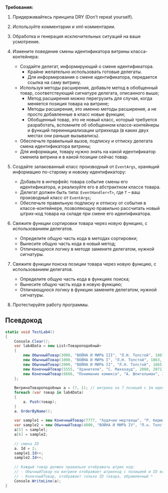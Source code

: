 **Требования:**
1. Придерживайтесь принципа DRY (Don’t repeat yourself).
2. Используйте комментарии и xml-комментарии.
3. Обработка и генерация исключительных ситуаций на ваше усмотрение.
  
1. Измените поведение смены идентификатора витрины класса-контейнера:
	- Создайте делегат, информирующий о смене идентификатора.
		- Крайне желательно использовать готовые делегаты.
		- Для информирования о смене идентификатора, передается ссылка на саму витрину.
	- Используя методы расширения, добавьте метод в обобщенный товар, соответствующий сигнатуре делегата, описанного выше;
		- Метод расширения можно перегрузить для случая, когда меняется позиция товара на витрине;
		- Методы расширения, это именно методы расширения, а не просто добавленные в класс новые функции;
		- Обобщенный товар, это не новый класс, который требуется разработать, вспомните об обобщенном классе-контейнеры и функций переинициализации штрихкода (в каких двух местах они раньше вызывались).
	- Обеспечьте правильный вызов, подписку и отписку делегата смена идентификатора витрины;
	- Для информации, товару нужно знать на какой идентификатор сменила витрина и в какой позиции сейчас товар.
2. Создайте запакованный класс производный от `EventArgs`, хранящий информацию по-старому и новому идентификатору:
	- Добавьте в интерфейс товара событие смены его идентификатора, и реализуйте его в абстрактном классе товара.
	- Делегат должен быть типа: `EventHandler<T>`, где `T` – ваш производный класс от `EventArgs`;
	- Обеспечьте правильную подписку и отписку от события в классе-контейнере, позволяющую правильно рассчитать новый штрих-код товара на складе при смене его идентификатора.
3. Свяжите функции сортировки товара через новую функцию, с использованием делегатов.
	- Определите общую часть кода в методах сортировки;
	- Вынесите общую часть кода в новый метод;
	- Отличающуюся логику в методе замените делегатом, нужной сигнатуры.
4. Свяжите функции поиска позиции товара через новую функцию, с использованием делегатов.
	- Определите общую часть кода в функциях поиска;
	- Вынесите общую часть кода в новую функцию;
	- Отличающуюся логику в функции замените делегатом, нужной сигнатуры.
5. Протестируйте работу программы.
## Псевдокод
```cs
static void TestLab4()
{
	Console.Clear();
	var lab4Data = new List<Товароподобный>
	{
		new ОбычныйТовар(3000, "ВОЙНА И МИРЬ III", "Л.Н. Толстой", 1867, 300000), 
		new ОбычныйТовар(1000, "ВОЙНА И МИРЬ I", "Л.Н. Толстой", 1863, 1000000), 
		new ОбычныйТовар(2000, "ВОЙНА И МИРЬ II", "Л.Н. Толстой", 1865, 200000), 
		new КонечныйТовар(5555, "Хранители", "С. Маккоауд", 2008, 2071), 
		new КонечныйТовар(6666, "Понимание комикса", "A. Шпигельман", 1990, 860)
	};
	
	ВитринаТовароподобных а = (7, 1); // витрина на 7 позиций с 1м идентификатором 
	foreach (var товар in lab4Data)
	{
		a. Push(товар);
	}
	a. OrderByName();
	
	var sample1 = new КонечныйТовар(7777, "Ходячие мертвецы", "P. Кирман", 2003, 2257); 
	var sample2 = new ОбычныйТовар(4000, "ВОЙНА И МИРЪ IV", "Л.н. Толстой", 1869, 400000); 
	a[5] = samplel;
	a[6] = sample2;
	
	// смена ID
	a. Id = 2;
	sample1.Id++;
	sample2.Id++;
	
	// Каждый товар должен правильно отображать штрих код:
	// - ОбычныйТовар на витрине отображает штрихкод с позицией и ID витрины 
	// - КонечныйТовар, отображает только ID товара, обрамленный * 
	Console.WriteLine(a);
}
```